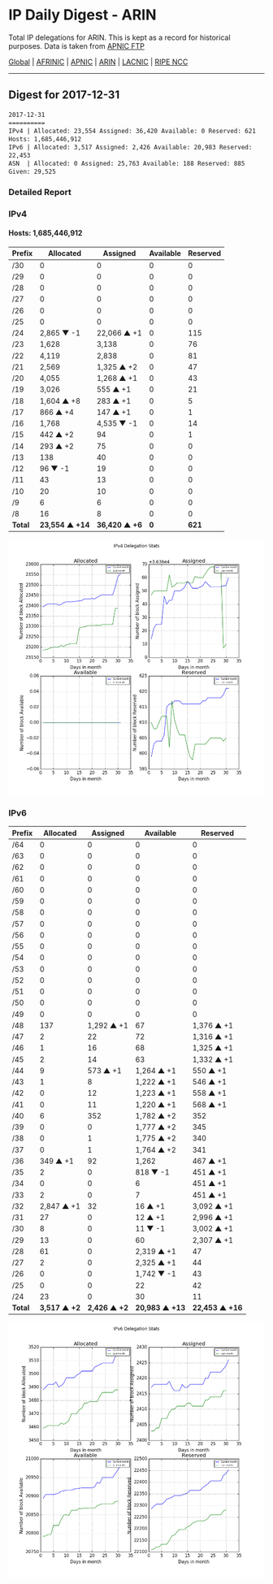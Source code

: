 # IP Daily Digest - ARIN 

Total IP delegations for ARIN. This is kept as a record for historical purposes. Data is taken from [APNIC FTP](https://ftp.apnic.net/)

[Global](https://github.com/csmets/IP-Daily-Digest) | [AFRINIC](https://github.com/csmets/IP-Daily-Digest/tree/master/archives/AFRINIC) | [APNIC](https://github.com/csmets/IP-Daily-Digest/tree/master/archives/APNIC) | [ARIN](https://github.com/csmets/IP-Daily-Digest/tree/master/archives/ARIN) | [LACNIC](https://github.com/csmets/IP-Daily-Digest/tree/master/archives/LACNIC) | [RIPE NCC](https://github.com/csmets/IP-Daily-Digest/tree/master/archives/RIPE_NCC)

---

## Digest for 2017-12-31
```
2017-12-31
==========
IPv4 | Allocated: 23,554 Assigned: 36,420 Available: 0 Reserved: 621 Hosts: 1,685,446,912
IPv6 | Allocated: 3,517 Assigned: 2,426 Available: 20,983 Reserved: 22,453
ASN  | Allocated: 0 Assigned: 25,763 Available: 188 Reserved: 885 Given: 29,525
```

### Detailed Report

### IPv4

#### Hosts: **1,685,446,912**

| Prefix | Allocated | Assigned | Available | Reserved |
| ----- | ----- | ----- | ----- | ----- |
| /30 | 0 | 0 | 0 | 0 |
| /29 | 0 | 0 | 0 | 0 |
| /28 | 0 | 0 | 0 | 0 |
| /27 | 0 | 0 | 0 | 0 |
| /26 | 0 | 0 | 0 | 0 |
| /25 | 0 | 0 | 0 | 0 |
| /24 | 2,865 ▼ -1 | 22,066 ▲ +1 | 0 | 115 |
| /23 | 1,628 | 3,138 | 0 | 76 |
| /22 | 4,119 | 2,838 | 0 | 81 |
| /21 | 2,569 | 1,325 ▲ +2 | 0 | 47 |
| /20 | 4,055 | 1,268 ▲ +1 | 0 | 43 |
| /19 | 3,026 | 555 ▲ +1 | 0 | 21 |
| /18 | 1,604 ▲ +8 | 283 ▲ +1 | 0 | 5 |
| /17 | 866 ▲ +4 | 147 ▲ +1 | 0 | 1 |
| /16 | 1,768 | 4,535 ▼ -1 | 0 | 14 |
| /15 | 442 ▲ +2 | 94 | 0 | 1 |
| /14 | 293 ▲ +2 | 75 | 0 | 0 |
| /13 | 138 | 40 | 0 | 0 |
| /12 | 96 ▼ -1 | 19 | 0 | 0 |
| /11 | 43 | 13 | 0 | 0 |
| /10 | 20 | 10 | 0 | 0 |
| /9 | 6 | 6 | 0 | 0 |
| /8 | 16 | 8 | 0 | 0 |
| **Total** | **23,554 ▲ +14** | **36,420 ▲ +6** | **0** | **621** |

![ipv4-stats](ipv4-figure.png)

### IPv6

| Prefix | Allocated | Assigned | Available | Reserved |
| ----- | ----- | ----- | ----- | ----- |
| /64 | 0 | 0 | 0 | 0 |
| /63 | 0 | 0 | 0 | 0 |
| /62 | 0 | 0 | 0 | 0 |
| /61 | 0 | 0 | 0 | 0 |
| /60 | 0 | 0 | 0 | 0 |
| /59 | 0 | 0 | 0 | 0 |
| /58 | 0 | 0 | 0 | 0 |
| /57 | 0 | 0 | 0 | 0 |
| /56 | 0 | 0 | 0 | 0 |
| /55 | 0 | 0 | 0 | 0 |
| /54 | 0 | 0 | 0 | 0 |
| /53 | 0 | 0 | 0 | 0 |
| /52 | 0 | 0 | 0 | 0 |
| /51 | 0 | 0 | 0 | 0 |
| /50 | 0 | 0 | 0 | 0 |
| /49 | 0 | 0 | 0 | 0 |
| /48 | 137 | 1,292 ▲ +1 | 67 | 1,376 ▲ +1 |
| /47 | 2 | 22 | 72 | 1,316 ▲ +1 |
| /46 | 1 | 16 | 68 | 1,325 ▲ +1 |
| /45 | 2 | 14 | 63 | 1,332 ▲ +1 |
| /44 | 9 | 573 ▲ +1 | 1,264 ▲ +1 | 550 ▲ +1 |
| /43 | 1 | 8 | 1,222 ▲ +1 | 546 ▲ +1 |
| /42 | 0 | 12 | 1,223 ▲ +1 | 558 ▲ +1 |
| /41 | 0 | 11 | 1,220 ▲ +1 | 568 ▲ +1 |
| /40 | 6 | 352 | 1,782 ▲ +2 | 352 |
| /39 | 0 | 0 | 1,777 ▲ +2 | 345 |
| /38 | 0 | 1 | 1,775 ▲ +2 | 340 |
| /37 | 0 | 1 | 1,764 ▲ +2 | 341 |
| /36 | 349 ▲ +1 | 92 | 1,262 | 467 ▲ +1 |
| /35 | 2 | 0 | 818 ▼ -1 | 451 ▲ +1 |
| /34 | 0 | 0 | 6 | 451 ▲ +1 |
| /33 | 2 | 0 | 7 | 451 ▲ +1 |
| /32 | 2,847 ▲ +1 | 32 | 16 ▲ +1 | 3,092 ▲ +1 |
| /31 | 27 | 0 | 12 ▲ +1 | 2,996 ▲ +1 |
| /30 | 8 | 0 | 11 ▼ -1 | 3,002 ▲ +1 |
| /29 | 13 | 0 | 60 | 2,307 ▲ +1 |
| /28 | 61 | 0 | 2,319 ▲ +1 | 47 |
| /27 | 2 | 0 | 2,325 ▲ +1 | 44 |
| /26 | 0 | 0 | 1,742 ▼ -1 | 43 |
| /25 | 0 | 0 | 22 | 42 |
| /24 | 23 | 0 | 30 | 11 |
| **Total** | **3,517 ▲ +2** | **2,426 ▲ +2** | **20,983 ▲ +13** | **22,453 ▲ +16** |

![ipv6-stats](ipv6-figure.png)